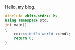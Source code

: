 Hello, my blog.

```c++
#include <bits/stdc++.h>
using namespace std;
int main()
{
    cout<<"hello world"<<endl;
    return 0;
}
```